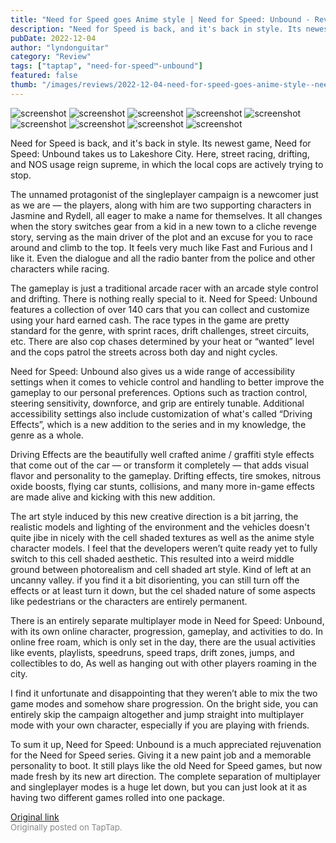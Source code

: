 ```yaml
---
title: "Need for Speed goes Anime style | Need for Speed: Unbound - Review"
description: "Need for Speed is back, and it's back in style. Its newest game, Need for Speed: Unbound takes us to Lakeshore City. Here, street racing, drifting, and NOS usage reign supreme, in which the local cops are actively trying to stop."
pubDate: 2022-12-04
author: "lyndonguitar"
category: "Review"
tags: ["taptap", "need-for-speed™-unbound"]
featured: false
thumb: "/images/reviews/2022-12-04-need-for-speed-goes-anime-style--need-for-speed-unbound---review-0.avif"
---
```


<div class="gallery">
  <img src="/images/reviews/2022-12-04-need-for-speed-goes-anime-style--need-for-speed-unbound---review-0.avif" alt="screenshot" />
  <img src="/images/reviews/2022-12-04-need-for-speed-goes-anime-style--need-for-speed-unbound---review-1.avif" alt="screenshot" />
  <img src="/images/reviews/2022-12-04-need-for-speed-goes-anime-style--need-for-speed-unbound---review-2.avif" alt="screenshot" />
  <img src="/images/reviews/2022-12-04-need-for-speed-goes-anime-style--need-for-speed-unbound---review-3.avif" alt="screenshot" />
  <img src="/images/reviews/2022-12-04-need-for-speed-goes-anime-style--need-for-speed-unbound---review-4.avif" alt="screenshot" />
  <img src="/images/reviews/2022-12-04-need-for-speed-goes-anime-style--need-for-speed-unbound---review-5.avif" alt="screenshot" />
  <img src="/images/reviews/2022-12-04-need-for-speed-goes-anime-style--need-for-speed-unbound---review-6.avif" alt="screenshot" />
  <img src="/images/reviews/2022-12-04-need-for-speed-goes-anime-style--need-for-speed-unbound---review-7.avif" alt="screenshot" />
  <img src="/images/reviews/2022-12-04-need-for-speed-goes-anime-style--need-for-speed-unbound---review-8.avif" alt="screenshot" />
</div>

Need for Speed is back, and it's back in style. Its newest game, Need for Speed: Unbound takes us to Lakeshore City. Here, street racing, drifting, and NOS usage reign supreme, in which the local cops are actively trying to stop.

The unnamed protagonist of the singleplayer campaign is a newcomer just as we are — the players, along with him are two supporting characters in Jasmine and Rydell, all eager to make a name for themselves. It all changes when the story switches gear from a kid in a new town to a cliche revenge story, serving as the main driver of the plot and an excuse for you to race around and climb to the top. It feels very much like Fast and Furious and I like it. Even the dialogue and all the radio banter from the police and other characters while racing.

The gameplay is just a traditional arcade racer with an arcade style control and drifting. There is nothing really special to it. Need for Speed: Unbound features a collection of over 140 cars that you can collect and customize using your hard earned cash. The race types in the game are pretty standard for the genre, with sprint races, drift challenges, street circuits, etc. There are also cop chases determined by your heat or “wanted” level and the cops patrol the streets across both day and night cycles.

Need for Speed: Unbound also gives us a wide range of accessibility settings when it comes to vehicle control and handling to better improve the gameplay to our personal preferences. Options such as traction control, steering sensitivity, downforce, and grip are entirely tunable. Additional accessibility settings also include customization of what's called “Driving Effects”, which is a new addition to the series and in my knowledge, the genre as a whole.

Driving Effects are the beautifully well crafted anime / graffiti style effects that come out of the car — or transform it completely — that adds visual flavor and personality to the gameplay. Drifting effects, tire smokes, nitrous oxide boosts, flying car stunts, collisions, and many more in-game effects are made alive and kicking with this new addition.

The art style induced by this new creative direction is a bit jarring, the realistic models and lighting of the environment and the vehicles doesn't quite jibe in nicely with the cell shaded textures as well as the anime style character models. I feel that the developers weren’t quite ready yet to fully switch to this cell shaded aesthetic. This resulted into a weird middle ground between photorealism and cell shaded art style. Kind of left at an uncanny valley. if you find it a bit disorienting, you can still turn off the effects or at least turn it down, but the cel shaded nature of some aspects like pedestrians or the characters are entirely permanent.

There is an entirely separate multiplayer mode in Need for Speed: Unbound, with its own online character, progression, gameplay, and activities to do. In online free roam, which is only set in the day, there are the usual activities like events, playlists, speedruns, speed traps, drift zones, jumps, and collectibles to do, As well as hanging out with other players roaming in the city.

I find it unfortunate and disappointing that they weren’t able to mix the two game modes and somehow share progression. On the bright side, you can entirely skip the campaign altogether and jump straight into multiplayer mode with your own character, especially if you are playing with friends.

To sum it up, Need for Speed: Unbound is a much appreciated rejuvenation for the Need for Speed series. Giving it a new paint job and a memorable personality to boot. It still plays like the old Need for Speed games, but now made fresh by its new art direction. The complete separation of multiplayer and singleplayer modes is a huge let down, but you can just look at it as having two different games rolled into one package.

[Original link](https://www.taptap.io/post/3557370)<br><span style="font-size: 0.95em; color: #888;">Originally posted on TapTap.</span>
